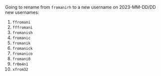 Going to rename from `fromanirh` to a new username on 2023-MM-DD/DD
new usernames:

1. `ffromani`
1. `fffromani`
1. `fromanish`
1. `fromanic`
1. `fromanik`
1. `fromanick`
1. `fromanico`
1. `fromani0`
1. `fr0m4n1`
1. `xfrom32`
